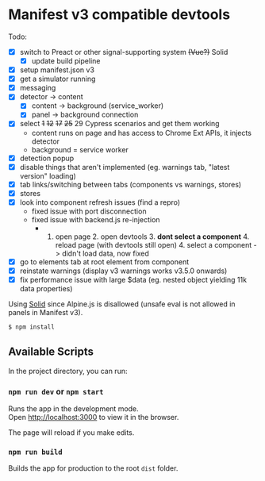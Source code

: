 # Manifest v3 compatible devtools

Todo:

- [x] switch to Preact or other signal-supporting system ~~(Vue?)~~ Solid
  - [x] update build pipeline
- [x] setup manifest.json v3
- [x] get a simulator running
- [x] messaging
- [x] detector -> content
  - [x] content -> background (service_worker)
  - [x] panel -> background connection
- [x] select ~~1~~ ~~12~~ ~~17~~ ~~25~~ 29 Cypress scenarios and get them working
  - content runs on page and has access to Chrome Ext APIs, it injects detector
  - background = service worker
- [x] detection popup
- [x] disable things that aren't implemented (eg. warnings tab, "latest version" loading)
- [x] tab links/switching between tabs (components vs warnings, stores)
- [x] stores
- [x] look into component refresh issues (find a repro)
  - fixed issue with port disconnection
  - fixed issue with backend.js re-injection
    - 1. open page 2. open devtools 3. **dont select a component** 4. reload page (with devtools still open) 4. select a component -> didn't load data, now fixed
- [x] go to elements tab at root element from component
- [x] reinstate warnings (display v3 warnings works v3.5.0 onwards)
- [x] fix performance issue with large $data (eg. nested object yielding 11k data properties)

Using [Solid](https://solidjs.com) since Alpine.js is disallowed (unsafe eval is not allowed in panels in Manifest v3).

```bash
$ npm install
```

## Available Scripts

In the project directory, you can run:

### `npm run dev` or `npm start`

Runs the app in the development mode.<br>
Open [http://localhost:3000](http://localhost:3000) to view it in the browser.

The page will reload if you make edits.<br>

### `npm run build`

Builds the app for production to the root `dist` folder.
